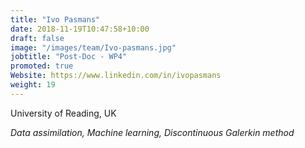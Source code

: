 ```yaml
---
title: "Ivo Pasmans"
date: 2018-11-19T10:47:58+10:00
draft: false
image: "/images/team/Ivo-pasmans.jpg"
jobtitle: "Post-Doc - WP4"
promoted: true
Website: https://www.linkedin.com/in/ivopasmans
weight: 19
---
```


University of Reading, UK

*Data assimilation, Machine learning, Discontinuous Galerkin method*
